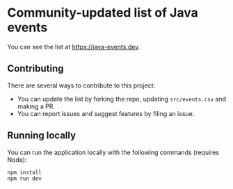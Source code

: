 # Community-updated list of Java events

You can see the list at https://java-events.dev.

## Contributing

There are several ways to contribute to this project:

- You can update the list by forking the repo, updating `src/events.csv` and making a PR.
- You can report issues and suggest features by filing an issue.

## Running locally

You can run the application locally with the following commands (requires Node):

```
npm install
npm run dev
```
